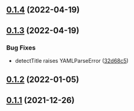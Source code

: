 ## [0.1.4](https://github.com/wwyf/obsidian-md-title-sidecar/compare/0.1.3...0.1.4) (2022-04-19)

## [0.1.3](https://github.com/wwyf/obsidian-md-title-sidecar/compare/0.1.2...0.1.3) (2022-04-19)


### Bug Fixes

* detectTitle raises YAMLParseError ([32d68c5](https://github.com/wwyf/obsidian-md-title-sidecar/commit/32d68c5b2318e5f319c5490492c567f79cde95a4))

## [0.1.2](https://github.com/hodlen/file-explorer-markdown-titles/compare/0.1.1...0.1.2) (2022-01-05)

## [0.1.1](https://github.com/hodlen/file-explorer-markdown-titles/compare/1.0.1...0.1.1) (2021-12-26)



